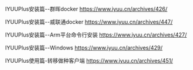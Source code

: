 IYUUPlus安装篇--群晖docker
https://www.iyuu.cn/archives/426/

IYUUPlus安装篇--威联通docker
https://www.iyuu.cn/archives/447/

IYUUPlus安装篇--Arm平台命令行安装
https://www.iyuu.cn/archives/427/

IYUUPlus安装篇--Windows
https://www.iyuu.cn/archives/429/

IYUUPlus使用篇-转移做种客户端
https://www.iyuu.cn/archives/451/